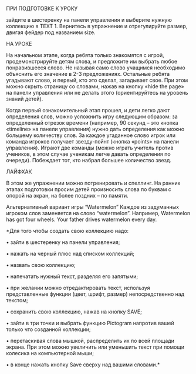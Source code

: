 ПРИ ПОДГОТОВКЕ К УРОКУ

зайдите в шестеренку на панели управления и выберите нужную коллекцию в TEXT 1. Вернитесь в упражнение и отрегулируйте размер, двигая фейдер под названием size. 

НА УРОКЕ

На начальном этапе, когда ребята только знакомятся с игрой, продемонстрируйте детям слова, и предложите им выбрать любое понравившееся слово. Не называя само слово учащимся необходимо объяснить его значение в 2-3 предложениях. Остальные ребята угадывают слово, и первый, кто это сделал, загадывает свое. При этом можно скрыть страницу со словами, нажав на кнопку «hide the page» на панели управления или не делать этого (ориентируйтесь на уровень знаний детей). 

Когда первый ознакомительный этап прошел, и дети легко дают определения слов, можно усложнить игру следующим образом: за определенный отрезок времени (например, 90 секунд – это кнопка «timeline» на панели управления) нужно дать определения как можно большему количеству слов. За каждое угаданное слово игрок или команда игроков получает звезду-пойнт (кнопка «points» на панели управления). Играют две команды (можно играть учитель против учеников, в этом случае ученикам легче давать определения по очереди). Побеждает тот, кто набрал большее количество звезд. 

ЛАЙФХАК

В этом же упражнении можно потренировать и спеллинг. На ранних этапах подготовки просим детей произносить слова по буквам с опорой на экран, на более поздних – по памяти. 

Альтернативный вариант игры “Watermelon”
Каждое из задуманных игроком слов заменяется на слово “watermelon”. Например, Watermelon has got four wheels. Your father drives watermelon every day.


*Для того чтобы создать свою коллекцию надо:

•	зайти в шестеренку на панели управления;

•	нажать на черный плюс над списком коллекций;

•	назвать свою коллекцию;

•	напечатать нужный текст, разделяя его запятыми;

•	при желании можно отредактировать текст, используя представленные функции (цвет, шрифт, размер) непосредственно над текстом;

•	сохранить свою коллекцию, нажав на кнопку SAVE;

•	зайти в три точки и выбрать функцию Pictogram напротив вашей только что созданной коллекции;

•	перетаскивая слова мышкой, распределить их по всей площади экрана. При этом можно увеличить или уменьшить текст при помощи колесика на компьютерной мыши;

•	в конце нажать кнопку Save сверху над вашими словами.*

